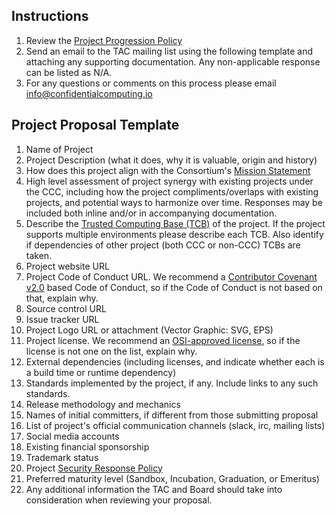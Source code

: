 ## Instructions
1.  Review the [Project Progression Policy](project-progression-policy.md)
2.  Send an email to the TAC mailing list using the following template and attaching any supporting documentation. Any non-applicable response can be listed as N/A.
3.  For any questions or comments on this process please email info@confidentialcomputing.io

## Project Proposal Template
1.  Name of Project
2.  Project Description (what it does, why it is valuable, origin and history)
3.  How does this project align with the Consortium's [Mission Statement](README.md)
4.  High level assessment of project synergy with existing projects under the CCC, including how the project compliments/overlaps with existing projects, and potential ways to harmonize over time. Responses may be included both inline and/or in accompanying documentation.
5. Describe the [Trusted Computing Base (TCB)](https://en.wikipedia.org/wiki/Trusted_computing_base) of the project. If the project supports multiple environments please describe each TCB. Also identify if dependencies of other project (both CCC or non-CCC) TCBs are taken.
6.  Project website URL
7.  Project Code of Conduct URL.  We recommend a [Contributor Covenant v2.0](https://www.contributor-covenant.org/version/2/0/code_of_conduct/) based Code of Conduct, so if the Code of Conduct is not based on that, explain why.
8.  Source control URL
9.  Issue tracker URL
10. Project Logo URL or attachment (Vector Graphic: SVG, EPS)
11. Project license.  We recommend an [OSI-approved license](https://opensource.org/licenses), so if the license is not one on the list, explain why.
12. External dependencies (including licenses, and indicate whether each is a build time or runtime dependency)
13. Standards implemented by the project, if any. Include links to any such standards.
14. Release methodology and mechanics
15. Names of initial committers, if different from those submitting proposal
16. List of project's official communication channels (slack, irc, mailing lists)
17. Social media accounts
18. Existing financial sponsorship
19. Trademark status
20. Project [Security Response Policy](security-response-policies.md)
21. Preferred maturity level (Sandbox, Incubation, Graduation, or Emeritus)
22. Any additional information the TAC and Board should take into consideration when reviewing your proposal.
